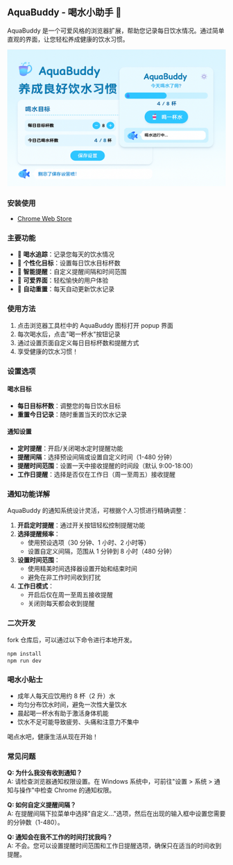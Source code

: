 ## AquaBuddy - 喝水小助手 🐳

AquaBuddy 是一个可爱风格的浏览器扩展，帮助您记录每日饮水情况。通过简单直观的界面，让您轻松养成健康的饮水习惯。

![](./public/image.png)

### 安装使用
- [Chrome Web Store](https://chromewebstore.google.com/detail/ogfdloamkhhelleacajfelmiieobccje)

### 主要功能

- 🥤 **喝水追踪**：记录您每天的饮水情况
- 🎯 **个性化目标**：设置每日饮水目标杯数
- 🔔 **智能提醒**：自定义提醒间隔和时间范围
- 🌈 **可爱界面**：轻松愉快的用户体验
- 🔄 **自动重置**：每天自动更新饮水记录

### 使用方法

1. 点击浏览器工具栏中的 AquaBuddy 图标打开 popup 界面
2. 每次喝水后，点击"喝一杯水"按钮记录
3. 通过设置页面自定义每日目标杯数和提醒方式
4. 享受健康的饮水习惯！

### 设置选项

#### 喝水目标
- **每日目标杯数**：调整您的每日饮水目标
- **重置今日记录**：随时重置当天的饮水记录

#### 通知设置
- **定时提醒**：开启/关闭喝水定时提醒功能
- **提醒间隔**：选择预设间隔或设置自定义时间（1-480 分钟）
- **提醒时间范围**：设置一天中接收提醒的时间段（默认 9:00-18:00）
- **工作日提醒**：选择是否仅在工作日（周一至周五）接收提醒

### 通知功能详解

AquaBuddy 的通知系统设计灵活，可根据个人习惯进行精确调整：

1. **开启定时提醒**：通过开关按钮轻松控制提醒功能
2. **选择提醒频率**：
   - 使用预设选项（30 分钟、1 小时、2 小时等）
   - 设置自定义间隔，范围从 1 分钟到 8 小时（480 分钟）
3. **设置时间范围**：
   - 使用精美时间选择器设置开始和结束时间
   - 避免在非工作时间收到打扰
4. **工作日模式**：
   - 开启后仅在周一至周五接收提醒
   - 关闭则每天都会收到提醒

### 二次开发

fork 仓库后，可以通过以下命令进行本地开发。

```shell
npm install
npm run dev
```

### 喝水小贴士

- 成年人每天应饮用约 8 杯（2 升）水
- 均匀分布饮水时间，避免一次性大量饮水
- 晨起喝一杯水有助于激活身体机能
- 饮水不足可能导致疲劳、头痛和注意力不集中

喝点水吧，健康生活从现在开始！

### 常见问题

**Q: 为什么我没有收到通知？**  
A: 请检查浏览器通知权限设置。在 Windows 系统中，可前往"设置 > 系统 > 通知与操作"中检查 Chrome 的通知权限。

**Q: 如何自定义提醒间隔？**  
A: 在提醒间隔下拉菜单中选择"自定义..."选项，然后在出现的输入框中设置您需要的分钟数（1-480）。

**Q: 通知会在我不工作的时间打扰我吗？**  
A: 不会。您可以设置提醒时间范围和工作日提醒选项，确保只在适当的时间收到提醒。
